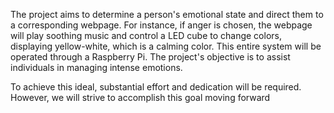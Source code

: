 The project aims to determine a person's emotional state and direct them to a corresponding webpage. For instance, 
if anger is chosen, the webpage will play soothing music and control a LED cube to change colors, displaying yellow-white, which is a calming color. 
This entire system will be operated through a Raspberry Pi. The project's objective is to assist individuals in managing intense emotions.

To achieve this ideal, substantial effort and dedication will be required. However, we will strive to accomplish this goal moving forward
